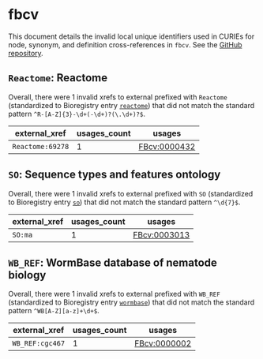 # fbcv

This document details the invalid local unique identifiers used in CURIEs
for node, synonym, and definition cross-references in `fbcv`. See the [GitHub repository](https://github.com/FlyBase/flybase-controlled-vocabulary).


## `Reactome`: Reactome

Overall, there were 1 invalid
xrefs to external prefixed with `Reactome` (standardized to Bioregistry
entry [`reactome`](https://bioregistry.io/reactome)) that
did not match the standard pattern `^R-[A-Z]{3}-\d+(-\d+)?(\.\d+)?$`.

| external_xref    |   usages_count | usages                                              |
|------------------|----------------|-----------------------------------------------------|
| `Reactome:69278` |              1 | [FBcv:0000432](https://bioregistry.io/FBcv:0000432) |

## `SO`: Sequence types and features ontology

Overall, there were 1 invalid
xrefs to external prefixed with `SO` (standardized to Bioregistry
entry [`so`](https://bioregistry.io/so)) that
did not match the standard pattern `^\d{7}$`.

| external_xref   |   usages_count | usages                                              |
|-----------------|----------------|-----------------------------------------------------|
| `SO:ma`         |              1 | [FBcv:0003013](https://bioregistry.io/FBcv:0003013) |

## `WB_REF`: WormBase database of nematode biology

Overall, there were 1 invalid
xrefs to external prefixed with `WB_REF` (standardized to Bioregistry
entry [`wormbase`](https://bioregistry.io/wormbase)) that
did not match the standard pattern `^WB[A-Z][a-z]+\d+$`.

| external_xref   |   usages_count | usages                                              |
|-----------------|----------------|-----------------------------------------------------|
| `WB_REF:cgc467` |              1 | [FBcv:0000002](https://bioregistry.io/FBcv:0000002) |

